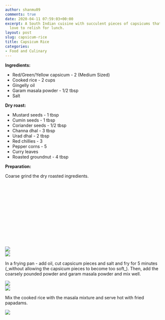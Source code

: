 ```yaml
---
author: shanmu09
comments: true
date: 2020-04-11 07:59:03+00:00
excerpt: A South Indian cuisine with succulent pieces of capsicums that kids would
  love to relish for lunch.
layout: post
slug: capsicum-rice
title: Capsicum Rice
categories:
- Food and Culinary
---
```



<style>
.square {
    float:left;
    position: center;
    width: 40%;
    border-radius:5%;
    padding-bottom : 40%; /* = width for a 1:1 aspect ratio */
    margin:0.5%;
    background-position:center center;
    background-repeat:no-repeat;
    background-size:cover; /* you change this to "contain" if you don't want the images to be cropped */
}
	
#bottom {
    clear:both;
}

.img_1-1{background-image:url('https://shanmugapriyam.files.wordpress.com/2020/04/00000img_00000_burst20200411103702233_cover_2-1.jpg');}
.img_1-2{background-image:url('https://shanmugapriyam.files.wordpress.com/2020/04/00100lrportrait_00100_burst20200411105404339_cover-2.jpg');}
</style>













**Ingredients:**







  * Red/Green/Yellow capsicum - 2 (Medium Sized)
  * Cooked rice - 2 cups
  * Gingelly oil 
  * Garam masala powder - 1/2 tbsp
  * Salt






**Dry roast:**







  * Mustard seeds - 1 tbsp 
  * Cumin seeds - 1 tbsp
  * Coriander seeds - 1/2 tbsp
  * Channa dhal - 3 tbsp
  * Urad dhal - 2 tbsp
  * Red chillies - 3 
  * Pepper corns - 5
  * Curry leaves 
  * Roasted groundnut - 4 tbsp






**Preparation:**







Coarse grind the dry roasted ingredients.

<div class="square img_1-1">
</div>
<div class="square img_1-2">
</div>

<div id="bottom"> </div>




<div class="img-row">
     <div class="img-column">
	<img src="https://shanmugapriyam.files.wordpress.com/2020/04/00000img_00000_burst20200411103702233_cover_2-1.jpg"  class="img-rounded-corner-sbs" />
     </div>
     <div class="img-column">
	<img src="https://shanmugapriyam.files.wordpress.com/2020/04/00100lrportrait_00100_burst20200411105404339_cover-2.jpg" class="img-rounded-corner-sbs" />
         </div>
</div>
<p/>






<p/>
In a frying pan - add oil, cut capsicum pieces and salt and fry for 5 minutes (_without allowing the capsicum pieces to become too soft_). Then, add the coarsely pounded powder and garam masala powder and mix well. 






<div class="img-row">
     <div class="img-column">
	<img src="https://shanmugapriyam.files.wordpress.com/2020/04/img_20200411_111355_2-4.jpg"  class="img-rounded-corner-sbs" />
     </div>
     <div class="img-column">
	<img src="https://shanmugapriyam.files.wordpress.com/2020/04/00100lrportrait_00100_burst20200411104435477_cover.jpg" class="img-rounded-corner-sbs" />
         </div>
</div>






Mix the cooked rice with the masala mixture and serve hot with fried papadams.



<div>
	<img src="https://shanmugapriyam.files.wordpress.com/2020/04/00100lrportrait_00100_burst20200411131957527_cover.jpg"  class="img-rounded-corner-end"/>
</div>
<p/>
